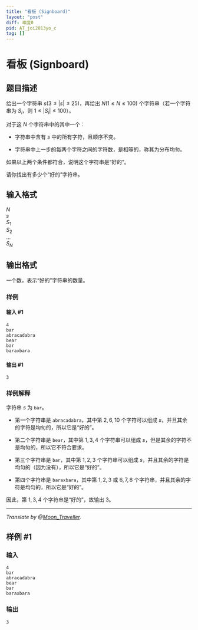 ```yaml
---
title: "看板 (Signboard)"
layout: "post"
diff: 难度0
pid: AT_joi2013yo_c
tag: []
---
```


# 看板 (Signboard)

## 题目描述

给出一个字符串 $s(3 \le |s| \le 25)$，再给出 $N(1 \le N \le 100)$ 个字符串（若一个字符串为 $S_i$，则 $1 \le |S_i| \le 100$）。

对于这 $N$ 个字符串中的其中一个：

- 字符串中含有 $s$ 中的所有字符，且顺序不变。

- 字符串中上一步的每两个字符之间的字符数，是相等的，称其为分布均匀。

如果以上两个条件都符合，说明这个字符串是“好的”。

请你找出有多少个“好的”字符串。

## 输入格式

$N$  
$s$  
$S_1$  
$S_2$  
$\dots$  
$S_N$

## 输出格式

一个数，表示“好的”字符串的数量。

### 样例

#### 输入 #1

```plane
4
bar
abracadabra
bear
bar
baraxbara
```

#### 输出 #1

```plane
3
```

### 样例解释

字符串 $s$ 为 `bar`。

- 第一个字符串是 `abracadabra`，其中第 $2,6,10$ 个字符可以组成 $s$，并且其余的字符是均匀的，所以它是“好的”。

- 第二个字符串是 `bear`，其中第 $1,3,4$ 个字符串可以组成 $s$，但是其余的字符不是均匀的，所以它不符合要求。

- 第三个字符串是 `bar`，其中第 $1,2,3$ 个字符串可以组成 $s$，并且其余的字符是均匀的（因为没有），所以它是“好的”。

- 第四个字符串是 `baraxbara`，其中第 $1,2,3$ 或 $6,7,8$ 个字符串，并且其余的字符是均匀的，所以它是“好的”。

因此，第 $1,3,4$ 个字符串是“好的”，故输出 $3$。

___

_Translate by @[Moon_Traveller](/user/682394)._

## 样例 #1

### 输入

```
4
bar
abracadabra
bear
bar
baraxbara
```

### 输出

```
3
```

